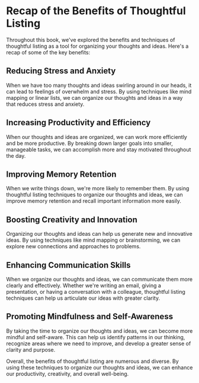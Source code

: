 Recap of the Benefits of Thoughtful Listing
===================================================================

Throughout this book, we've explored the benefits and techniques of thoughtful listing as a tool for organizing your thoughts and ideas. Here's a recap of some of the key benefits:

Reducing Stress and Anxiety
---------------------------

When we have too many thoughts and ideas swirling around in our heads, it can lead to feelings of overwhelm and stress. By using techniques like mind mapping or linear lists, we can organize our thoughts and ideas in a way that reduces stress and anxiety.

Increasing Productivity and Efficiency
--------------------------------------

When our thoughts and ideas are organized, we can work more efficiently and be more productive. By breaking down larger goals into smaller, manageable tasks, we can accomplish more and stay motivated throughout the day.

Improving Memory Retention
--------------------------

When we write things down, we're more likely to remember them. By using thoughtful listing techniques to organize our thoughts and ideas, we can improve memory retention and recall important information more easily.

Boosting Creativity and Innovation
----------------------------------

Organizing our thoughts and ideas can help us generate new and innovative ideas. By using techniques like mind mapping or brainstorming, we can explore new connections and approaches to problems.

Enhancing Communication Skills
------------------------------

When we organize our thoughts and ideas, we can communicate them more clearly and effectively. Whether we're writing an email, giving a presentation, or having a conversation with a colleague, thoughtful listing techniques can help us articulate our ideas with greater clarity.

Promoting Mindfulness and Self-Awareness
----------------------------------------

By taking the time to organize our thoughts and ideas, we can become more mindful and self-aware. This can help us identify patterns in our thinking, recognize areas where we need to improve, and develop a greater sense of clarity and purpose.

Overall, the benefits of thoughtful listing are numerous and diverse. By using these techniques to organize our thoughts and ideas, we can enhance our productivity, creativity, and overall well-being.
